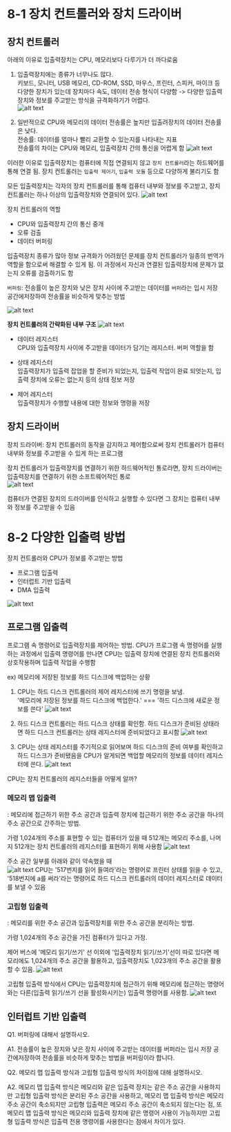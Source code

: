# 8-1 장치 컨트롤러와 장치 드라이버

## 장치 컨트롤러
아래의 이유로 입출력장치는 CPU, 메모리보다 다루기가 더 까다로움
1. 입출력장치에는 종류가 너무나도 많다.<br />
   키보드, 모니터, USB 메모리, CD-ROM, SSD, 마우스, 프린터, 스피커, 마이크 등 다양한 장치가 있는데 장치마다 속도, 데이터 전송 형식이 다양함 -> 다양한 입출력장치와 정보를 주고받는 방식을 규격화하기가 어렵다.<br />
   ![alt text](image.png)

2. 일반적으로 CPU와 메모리의 데이터 전송률은 높지만 입출려장치의 데이터 전송률은 낮다.<br />
   전송률: 데이터를 얼마나 빨리 교환할 수 있는지를 나타내는 지표<br />
   전송률의 차이는 CPU와 메모리, 입출력장치 간의 통신을 어렵게 함
   ![alt text](image-1.png)

이러한 이유로 입출력장치는 컴퓨터에 직접 연결되지 않고 `장치 컨트롤러`라는 하드웨어를 통해 연결 됨. 장치 컨트롤러는 `입출력 제어기`, `입출력 모듈` 등으로 다양하게 불리기도 함

모든 입출력장치는 각자의 장치 컨트롤러를 통해 컴퓨터 내부와 정보를 주고받고, 장치 컨트롤러는 하나 이상의 입출력장치와 연결되어 있다.
![alt text](image-2.png)

장치 컨트롤러의 역할
- CPU와 입출력장치 간의 통신 중개
- 오류 검출
- 데이터 버퍼링

입출력장치 종류가 많아 정보 규격화가 어려웠던 문제를 장치 컨트롤러가 일종의 번역가 역할을 함으로써 해결할 수 있게 됨. 이 과정에서 자신과 연결된 입출력장치에 문제가 없는지 오류를 검출하기도 함

`버퍼링`: 전송률이 높은 장치와 낮은 장치 사이에 주고받는 데이터를 `버퍼`라는 입시 저장 공간에저장하여 전송률을 비슷하게 맞추는 방법

![alt text](image-3.png)

**장치 컨트롤러의 간략화된 내부 구조**
![alt text](image-4.png)
- 데이터 레지스터<br />
  CPU와 입출력장치 사이에 주고받을 데이터가 담기는 레지스터. 버퍼 역할을 함

- 상태 레지스터<br />
  입출력장치가 입출력 잡업을 할 준비가 되었는지, 입출력 작업이 완료 되엇는지, 입출력 장치에 오류는 없는지 등의 상태 정보 저장
  
- 제어 레지스터<br />
  입출력장치가 수행할 내용에 대한 정보와 명령을 저장

## 장치 드라이버
장치 드라이버: 장치 컨트롤러의 동작을 감지하고 제어함으로써 장치 컨트롤러가 컴퓨터 내부와 정보를 주고받을 수 있게 하는 프로그램

장치 컨트롤러가 입출력장치를 연결하기 위한 하드웨어적인 통로라면, 장치 드라이버는 입출력장치를 연결하기 위한 소프트웨어적인 통로<br />
![alt text](image-5.png)

컴퓨터가 연결된 장치의 드라이버를 인식하고 실행할 수 있다면 그 장치는 컴퓨터 내부와 정보를 주고받을 수 있음

# 8-2 다양한 입출력 방법
장치 컨트롤러와 CPU가 정보를 주고받는 방법
- 프로그램 입출력
- 인터럽트 기반 입출력
- DMA 입출력

![alt text](image-6.png)

## 프로그램 입출력
프로그램 속 명령어로 입출력장치를 제어하는 방법. CPU가 프로그램 속 명령어를 실행하는 과정에서 입출력 명령어를 만나면 CPU는 입출력 장치에 연결된 장치 컨트롤러와 상호작용하며 입출력 작업을 수행함

ex) 메모리에 저장된 정보를 하드 디스크에 백업하는 상황
1. CPU는 하드 디스크 컨트롤러의 제어 레지스터에 쓰기 명령을 보냄. <br />
   '메모리에 저장된 정보를 하드 디스크에 백업한다.' === '하드 디스크에 새로운 정보를 쓴다'
   ![alt text](image-7.png)

2. 하드 디스크 컨트롤러는 하드 디스크 상태를 확인함. 하드 디스크가 준비된 상태라면 하드 디스크 컨트롤러는 상태 레지스터에 준비되었다고 표시함
   ![alt text](image-8.png)

3. CPU는 상태 레지스터를 주기적으로 읽어보며 하드 디스크의 준비 여부를 확인하고 하드 디스크가 준비됐음을 CPU가 알게되면 백업할 메모리의 정보를 데이터 레지스터에 쓴다.
   ![alt text](image-9.png)

CPU는 장치 컨트롤러의 레지스터들을 어떻게 알까?
### 메모리 맵 입출력
: 메모리에 접근하기 위한 주소 공간과 입출력 장치에 접근하기 위한 주소 공간을 하나의 주소 공간으로 간주하는 방법.

가령 1,024개의 주소를 표현할 수 있는 컴퓨터가 있을 때 512개는 메모리 주소를, 나머지 512개는 장치 컨트롤러의 레지스터를 표현하기 위해 사용함
![alt text](image-10.png)

주소 공간 일부를 아래와 같이 약속했을 때<br />
![alt text](image-11.png)
CPU는 '517번지를 읽어 들여라'라는 명령어로 프린터 상태를 읽을 수 있고, '518번지에 a를 써라'라는 명령어로 하드 디스크 컨트롤러의 데이터 레지스터로 데이터를 보낼 수 있음

### 고립형 입출력
: 메모리를 위한 주소 공간과 입출력장치를 위한 주소 공간을 분리하는 방법.

가령 1,024개의 주소 공간을 가진 컴퓨터가 있다고 가정.

제어 버스에 '메모리 읽기/쓰기' 선 이외에 '입출력장치 읽기/쓰기'선이 따로 있다면 메모리에도 1,024개의 주소 공간을 활용하고, 입출력장치도 1,023개의 주소 공간을 활용할 수 있음.
![alt text](image-12.png)

고립형 입출력 방식에서 CPU는 입출력장치에 접근하기 위해 메모리에 접근하는 명령어와는 다른(입출력 읽기/쓰기 선을 활성화시키는) 입출력 명령어를 사용함.
![alt text](image-13.png)

## 인터럽트 기반 입출력



Q1. 버퍼링에 대해서 설명하시오.

A1. 전송률이 높은 장치와 낮은 장치 사이에 주고받는 데이터를 버퍼라는 입시 저장 공간에저장하여 전송률을 비슷하게 맞추는 방법을 버퍼링이라 합니다.

Q2. 메모리 맵 입출력 방식과 고립형 입출력 방식의 차이점에 대해 설명하시오.

A2. 메모리 맵 입출력 방식은 메모리와 같은 입출력 장치는 같은 주소 공간을 사용하지만 고립형 입출력 방식은 분리된 주소 공간을 사용하고, 메모리 맵 입출력 방식은 메모리 주소 공간이 축소되지만 고립형 입출력은 메모리 주소 공간이 축소되지 않는다는 점, 또 메모리 맵 입출력 방식은 메모리와 입출력 장치에 같은 명령어 사용이 가능하지만 고립형 입출력 방식은 입출력 전용 명령어를 사용한다는 점에서 차이가 있다.